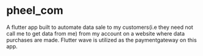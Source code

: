 # pheel_com
A flutter app built to automate data sale to my customers(i.e they need not call me to get data from me) from my account on a website where data purchases are made.
Flutter wave is utilized as the paymentgateway on this app.
